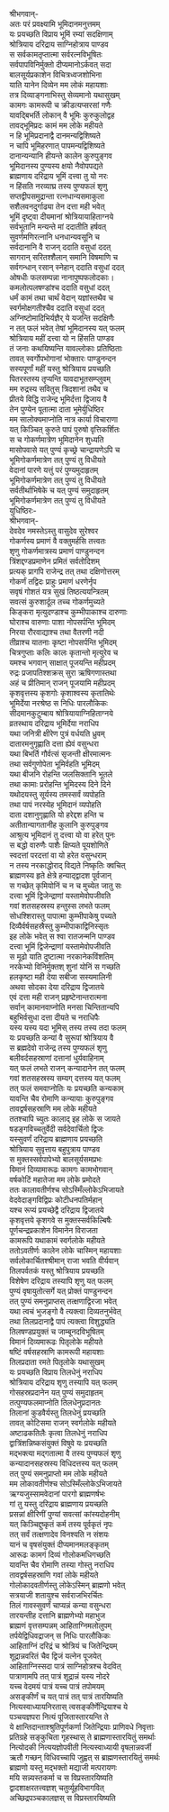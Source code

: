 श्रीभगवान्-  
अतः परं प्रवक्ष्यामि भूमिदानमनुत्तमम्  
यः प्रयच्छति विप्राय भूमिं रम्यां सदक्षिणाम्  
श्रोत्रियाय दरिद्राय साग्निहोत्राय पाण्डव  
स सर्वकामतृप्तात्मा सर्वरत्नविभूषितः  
सर्वपापविनिर्मुक्तो दीप्यमानोऽर्कवत् सदा  
बालसूर्यप्रकाशेन विचित्रध्वजशोभिना  
याति यानेन दिव्येन मम लोकं महायशाः  
तत्र दिव्याङ्गनाभिस्तु सेव्यमानो यथासुखम्  
कामगः कामरूपी च क्रीडत्यप्सरसां गणैः  
यावद्बिभर्ति लोकान् वै भूमिः कुरुकुलोद्वह  
तावद्भूमिप्रदः कामं मम लोके महीयते  
न हि भूमिप्रदानाद्वै दानमन्यद्विशिष्यते  
न चापि भूमिहरणात् पापमन्यद्विशिष्यते  
दानान्यन्यानि हीयन्ते कालेन कुरुपुङ्गव  
भूमिदानस्य पुण्यस्य क्षयो नैवोपपद्यते  
ब्राह्मणाय दरिद्राय भूमिं दत्त्वा तु यो नरः  
न हिंसति नरव्याघ्र तस्य पुण्यफलं शृणु  
सप्तद्वीपसमुद्रान्ता रत्नधान्यसमाकुला  
सशैलवनदुर्गाढ्या तेन दत्ता मही भवेत्  
भूमिं दृष्ट्वा दीयमानां श्रोत्रियायाहिताग्नये  
सर्वभूतानि मन्यन्ते मां ददातीति हर्षवत्  
सुवर्णमणिरत्नानि धनधान्यवसूनि च  
सर्वदानानि वै राजन् ददाति वसुधां ददत्  
सागरान् सरितश्शैलान् समानि विषमाणि च  
सर्वगन्धान् रसान् स्नेहान् ददाति वसुधां ददत्  
ओषधीः फलसम्पन्ना नानापुष्पफलोदकाः।  
कमलोत्पलषण्डांश्च ददाति वसुधां ददत्  
धर्मं कामं तथा चार्थं वेदान् यज्ञांस्तथैव च  
स्वर्गमोक्षगतीश्चैव ददाति वसुधां ददत्  
अग्निष्टोमादिभिर्यज्ञैर् ये यजन्ति सदक्षिणैः  
न तत् फलं भवेत् तेषां भूमिदानस्य यत् फलम्  
श्रोत्रियाय महीं दत्त्वा यो न हिंसति पाण्डव  
तं जनाः कथयिष्यन्ति यावल्लोकाः प्रतिष्ठिताः  
तावत् स्वर्गोपभोगानां भोक्तारः पाण्डुनन्दन  
सस्यपूर्णां महीं यस्तु श्रोत्रियाय प्रयच्छति  
पितरस्तस्य तृप्यन्ति यावदाभूतसम्प्लुवम्  
मम रुद्रस्य सवितुस् त्रिदशानां तथैव च  
प्रीतये विद्धि राजेन्द्र भूमिर्दत्ता द्विजाय वै  
तेन पुण्येन पूतात्मा दाता भूमेर्युधिष्ठिर  
मम सालोक्यमाप्नोति नात्र कार्या विचाराणा  
यत् किञ्चित् कुरुते पापं पुरुषो वृत्तिकर्शितः  
स च गोकर्णमात्रेण भूमिदानेन शुध्यति  
मासोपवासे यत् पुण्यं कृच्छ्रे चान्द्रायणेऽपि च  
भूमिगोकर्णमात्रेण तत् पुण्यं तु विधीयते  
वेदानां पारणे यत्तुं परं पुण्यमुदाहृतम्  
भूमिगोकर्णमात्रेण तत् पुण्यं तु विधीयते  
सर्वतीर्थाभिषेके च यत् पुण्यं समुदाहृतम्  
भूमिगोकर्णमात्रेण तत् पुण्यं तु विधीयते  
युधिष्ठिरः-  
श्रीभगवान्-  
देवदेव नमस्तेऽस्तु वासुदेव सुरेश्वर  
गोकर्णस्य प्रमाणं वै वक्तुमर्हसि तत्त्वतः  
शृणु गोकर्णमात्रस्य प्रमाणं पाण्डुनन्दन  
त्रिंशद्दण्डप्रमाणेन प्रमितं सर्वतोदिशम्  
प्रत्यक् प्रागपि राजेन्द्र तत् तथा दक्षिणोत्तरम्  
गोकर्णं तद्विदः प्राहुः प्रमाणं धरणेर्नृप  
सवृषं गोशतं यत्र सुखं तिष्ठत्ययन्त्रितम्  
सवत्सं कुरुशार्दूल तच्च गोकर्णमुच्यते  
किङ्करा मृत्युदण्डाश्च कुम्भीपाकाश्च दारुणाः  
घोराश्च वारुणाः पाशा नोपसर्पन्ति भूमिदम्  
निरया रौरवाद्याश्च तथा वैतरणी नदी  
तीव्राश्च यातनाः कृष्टा नोपसर्पन्ति भूमिदम्  
चित्रगुप्ताः कलिः कालः कृतान्तो मृत्युरेव च  
यमश्च भगवान् साक्षात् पूजयन्ति महीप्रदम्  
रुद्रः प्रजापतिश्शक्रस् सुरा ऋषिगणास्तथा  
अहं च प्रीतिमान् राजन् पूजयामि महीप्रदम्  
कृशवृत्तस्य कृशगोः कृशाश्वस्य कृतातिथेः  
भूमिर्देया नरश्रेष्ठ स निधिः पारलौकिकः  
सीदमानकुटुम्बाय श्रोत्रियायाग्निहिताग्नये  
व्रतस्थाय दरिद्राय भूमिर्देया नराधिप  
यथा जनित्री क्षीरेण पुत्रं वर्धयति ध्रुवम्  
दातारमनुगृह्णाति दत्ता ह्येवं वसुन्धरा  
यथा बिभर्ति गौर्वत्सं सृजन्ती क्षीरमात्मनः  
तथा सर्वगुणोपेता भूमिर्वहति भूमिदम्  
यथा बीजनि रोहन्ति जलसिक्तानि भूतले  
तथा कामाः प्ररोहन्ति भूमिदस्य दिने दिने  
यथोदयस्तु सूर्यस्य तमस्सर्वं व्यपोहति  
तथा पापं नरस्येह भूमिदानं व्यपोहति  
दाता दशानुगृह्णाति यो हरेद्दश हन्ति च  
अतीतान्यागतानीह कुलानि कुरुपुङ्गव  
आश्रुत्य भूमिदानं तु दत्त्वा यो वा हरेत् पुनः  
स बद्धो वारुणैः पाशैः क्षिप्यते पूयशोणिते  
स्वदत्तां परदत्तां वा यो हरेत वसुन्धराम्  
न तस्य नरकाद्धोराद् विद्यते निष्कृतिः क्वचित्  
ब्राह्मणस्य हृते क्षेत्रे हन्याद्द्वादश पूर्वजान्  
स गच्छेत् कृमियोनिं च न च मुच्येत जातु सः  
दत्त्वा भूमिं द्विजेन्द्राणां यस्तामेवोपजीवति  
गवां शतसहस्रस्य हन्तुस्स लभते फलम्  
सोधश्शिरास्तु पापात्मा कुम्भीपाकेषु पच्यते  
दिव्यैर्वर्षसहस्रैस्तु कुम्भीपाकाद्विनिस्सृतः  
इह लोके भवेत् स श्वा रातजन्मनि पाण्डव  
दत्त्वा भूमिं द्विजेन्द्राणां यस्तामेवोपजीवति  
स मूढो याति दुष्टात्मा नरकानेकविंशतिम्  
नरकेभ्यो विनिर्मुक्तश् शुनां योनिं स गच्छति  
हलकृष्टा मही देया सबीजा सस्यमालिनी  
अथवा सोदका देया दरिद्राय द्विजातये  
एवं दत्ता मही राजन् प्रहृष्टेनान्तरात्मना  
सर्वान् कामानवाप्नोति मनसा चिन्तितान्यपि  
बहुभिर्वसुधा दत्ता दीयते च नराधिपैः  
यस्य यस्य यदा भूमिस् तस्य तस्य तदा फलम्  
यः प्रयच्छति कन्यां वै सुरूपां श्रोत्रियाय वै  
स ब्रह्मदेवो राजेन्द्र तस्य पुण्यफलं शृणु  
बलीवर्दसहस्राणां दत्तानां धुर्यवाहिनाम्  
यत् फलं लभते राजन् कन्यादानेन तत् फलम्  
गवां शतसहस्रस्य सम्यग् दत्तस्य यत् फलम्  
तत् फलं समवाप्नोतिः यः प्रयच्छति कन्यकाम्  
यावन्ति चैव रोमाणि कन्यायाः कुरुपुङ्गव  
तावद्वर्षसहस्राणि मम लोके महीयते  
ततश्चापि च्युतः कालाद् इह लोके स जायते  
षडङ्गविच्चतुर्वेदी सर्वदेवार्चितो द्विजः  
यस्सुवर्णं दरिद्राय ब्राह्मणाय प्रयच्छति  
श्रोत्रियाय सुवृत्ताय बहुपुत्राय पाण्डव  
स मुक्तस्सर्वपापेभ्यो बालसूर्यसमप्रभः  
विमानं दिव्यामारूढः कामगः कामभोगवान्  
वर्षकोटिं महातेजा मम लोके प्रमोदते  
ततः कालावतीर्णश्च सोऽस्मिँल्लोकेऽभिजायते  
वेदवेदाङ्गविद्विप्रः कोटीधनपतिर्महान्  
यश्च रूप्यं प्रयच्छेद्वै दरिद्राय द्विजातये  
कृशवृत्तये कृशगवे स मुक्तस्सर्वकिल्बिषैः  
पूर्णचन्द्रप्रकाशेन विमानेन विराजता  
कामरूपि यथाकामं स्वर्गलोके महीयते  
ततोऽवतीर्णः कालेन लोके चास्मिन् महायशाः  
सर्वलोकार्चितश्श्रीमान् राजा भवति वीर्यवान्  
तिलपर्वतकं यस्तु श्रोत्रियाय प्रयच्छति  
विशेषेण दरिद्राय तस्यापि शृणु यत् फलम्  
पुण्यं वृषायुतोत्सर्गे यत् प्रोक्तं पाण्डुनन्दन  
तत् पुण्यं समनुप्राप्तस् तत्क्षणाद्विरजा भवेत्  
यथा त्वचं भुजङ्गो वै त्यक्त्वा दिव्यतनुर्भवेत्  
तथा तिलप्रदानाद्वै पापं त्यक्त्वा विशुद्ध्यति  
तिलषण्डप्रयुक्तं च जाम्बूनदविभूषितम्  
विमानं दिव्यमारूढः पितृलोके महीयते  
षष्टिं वर्षसहस्राणि कामरूपी महायशाः  
तिलप्रदाता रमते पितृलोके यथासुखम्  
यः प्रयच्छति विप्राय तिलधेनुं नराधिप  
श्रोत्रियाय दरिद्राय शृणु तस्यापि यत् फलम्  
गोसहस्रप्रदानेन यत् पुण्यं समुदाहृतम्  
तत्पुण्यफलमाप्नोति तिलधेनुप्रदानतः  
तिलानां कुडवैर्यस्तु तिलधेनुं प्रयच्छति  
तावत् कोटिसमा राजन् स्वर्गलोके महीयते  
अष्टाढकतिलैः कृत्वा तिलधेनुं नराधिप  
द्वात्रिंशन्निष्कसंयुक्तं विषुवे यः प्रयच्छति  
मद्भक्त्या मद्गतात्मा वै तस्य पुण्यफलं शृणु  
कन्यादानसहस्रस्य विधिदत्तस्य यत् फलम्  
तत् पुण्यं समनुप्राप्तो मम लोके महीयते  
मम लोकावतीर्णश्च सोऽस्मिँल्लोकेऽभिजायते  
ऋग्यजुस्सामवेदानां पारगो ब्राह्मणर्षभः  
गां तु यस्तु दरिद्राय ब्राह्मणाय प्रयच्छति  
प्रसन्नां क्षीरिणीं पुण्यां सवत्सां कांस्यदोहनीम्  
यत् किञ्चिद्दुष्कृतं कर्म तस्य पूर्वकृतं नृपः  
तत् सर्वं तत्क्षणादेव विनश्यति न संशयः  
यानं च वृषसंयुक्तं दीप्यमानमलङ्कृतम्  
आरूढः कामगं दिव्यं गोलोकमधिगच्छति  
यावन्ति चैव रोमाणि तस्या गोस्तु नराधिप  
तावद्वर्षसहस्राणि गवां लोके महीयते  
गोलोकादवतीर्णस्तु लोकेऽस्मिन् ब्राह्मणो भवेत्  
सत्रयाजी शतायुश्च सर्वराजभिरर्चितः  
तिलं गावस्सुवर्णं चाप्यन्नं कन्या वसुन्धरा  
तारयन्तीह दत्तानि ब्राह्मणेभ्यो महाभुज  
ब्राह्मणं वृत्तसम्पन्नम् आहिताग्निमलोलुपम्  
तर्पयेद्विधिवद्राजन् स निधिः पारलौकिकः  
आहिताग्निं दरिद्रं च श्रोत्रियं च जितेन्द्रियम्  
शूद्रान्नवरितं चैव द्विजं यत्नेन पूजयेत्  
आहिताग्निस्सदा पात्रं साग्निहोत्रश्च वेदवित्  
पात्राणामपि तत् पात्रं शूद्रान्नं यस्य नोदरे  
यच्च वेदमयं पात्रं यच्च पात्रं तपोमयम्  
असङ्कीर्णं च यत् पात्रं तत् पात्रं तारयिष्यति  
नित्यस्वाध्यायनिरतास् त्वसङ्कीर्णेन्द्रियाश्च ये  
पञ्चयज्ञपरा नित्यं पूजितास्तारयन्ति ते  
ये क्षान्तिदान्ताश्श्रुतिपूर्णकर्णा जितेन्द्रियाः प्राणिवधे निवृत्ताः  
प्रतिग्रहे सङ्कुचिता गृहस्थास् ते ब्राह्मणास्तारयितुं समर्थाः  
नित्योदकी नित्ययज्ञोपवीती नित्यस्वाध्यायी वृषलान्नवर्जी  
ऋतौ गच्छन् विधिवच्चापि जुह्वत् स ब्राह्मणस्तारयितुं समर्थः  
ब्राह्मणो यस्तु मद्भक्तो मद्याजी मत्परायणः  
मयि सन्न्यस्तकर्मा च स विप्रस्तारयिष्यति  
द्वादशाक्षरतत्त्वज्ञश् चतुर्व्यूहविभागवित्  
अच्छिद्रपञ्चकालज्ञस् स विप्रस्तारयिष्यति  
